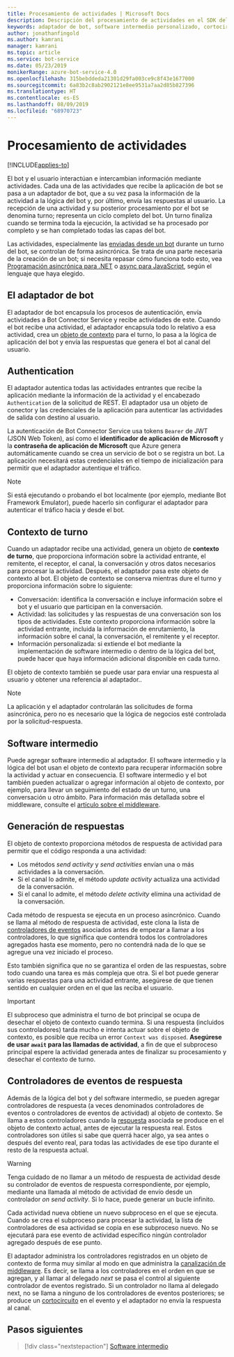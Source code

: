 ```yaml
---
title: Procesamiento de actividades | Microsoft Docs
description: Descripción del procesamiento de actividades en el SDK del bot.
keywords: adaptador de bot, software intermedio personalizado, cortocircuito, reserva, controladores de eventos
author: jonathanfingold
ms.author: kamrani
manager: kamrani
ms.topic: article
ms.service: bot-service
ms.date: 05/23/2019
monikerRange: azure-bot-service-4.0
ms.openlocfilehash: 315bebddeda21301d29fa003ce9c8f43e1677000
ms.sourcegitcommit: 6a83b2c8ab2902121e8ee9531a7aa2d85b827396
ms.translationtype: HT
ms.contentlocale: es-ES
ms.lasthandoff: 08/09/2019
ms.locfileid: "68970723"
---
```

# <a name="activity-processing"></a>Procesamiento de actividades

[!INCLUDE[applies-to](../includes/applies-to.md)]

El bot y el usuario interactúan e intercambian información mediante actividades. Cada una de las actividades que recibe la aplicación de bot se pasa a un adaptador de bot, que a su vez pasa la información de la actividad a la lógica del bot y, por último, envía las respuestas al usuario. La recepción de una actividad y su posterior procesamiento por el bot se denomina turno; representa un ciclo completo del bot. Un turno finaliza cuando se termina toda la ejecución, la actividad se ha procesado por completo y se han completado todas las capas del bot.

Las actividades, especialmente las [enviadas desde un bot](#generating-responses) durante un turno del bot, se controlan de forma asincrónica. Se trata de una parte necesaria de la creación de un bot; si necesita repasar cómo funciona todo esto, vea [Programación asincrónica para .NET](https://docs.microsoft.com/dotnet/csharp/async) o [async para JavaScript](https://developer.mozilla.org/docs/Web/JavaScript/Reference/Statements/async_function), según el lenguaje que haya elegido.

## <a name="the-bot-adapter"></a>El adaptador de bot

El adaptador de bot encapsula los procesos de autenticación, envía actividades a Bot Connector Service y recibe actividades de este. Cuando el bot recibe una actividad, el adaptador encapsula todo lo relativo a esa actividad, crea un [objeto de contexto](#turn-context) para el turno, lo pasa a la lógica de aplicación del bot y envía las respuestas que genera el bot al canal del usuario.

## <a name="authentication"></a>Authentication

El adaptador autentica todas las actividades entrantes que recibe la aplicación mediante la información de la actividad y el encabezado `Authentication` de la solicitud de REST. El adaptador usa un objeto de conector y las credenciales de la aplicación para autenticar las actividades de salida con destino al usuario.

La autenticación de Bot Connector Service usa tokens `Bearer` de JWT (JSON Web Token), así como el **identificador de aplicación de Microsoft** y la **contraseña de aplicación de Microsoft** que Azure genera automáticamente cuando se crea un servicio de bot o se registra un bot. La aplicación necesitará estas credenciales en el tiempo de inicialización para permitir que el adaptador autentique el tráfico.

> [!NOTE]
> Si está ejecutando o probando el bot localmente (por ejemplo, mediante Bot Framework Emulator), puede hacerlo sin configurar el adaptador para autenticar el tráfico hacia y desde el bot.

## <a name="turn-context"></a>Contexto de turno

Cuando un adaptador recibe una actividad, genera un objeto de **contexto de turno**, que proporciona información sobre la actividad entrante, el remitente, el receptor, el canal, la conversación y otros datos necesarios para procesar la actividad. Después, el adaptador pasa este objeto de contexto al bot. El objeto de contexto se conserva mientras dure el turno y proporciona información sobre lo siguiente:

* Conversación: identifica la conversación e incluye información sobre el bot y el usuario que participan en la conversación.
* Actividad: las solicitudes y las respuestas de una conversación son los tipos de actividades. Este contexto proporciona información sobre la actividad entrante, incluida la información de enrutamiento, la información sobre el canal, la conversación, el remitente y el receptor.
* Información personalizada: si extiende el bot mediante la implementación de software intermedio o dentro de la lógica del bot, puede hacer que haya información adicional disponible en cada turno.

El objeto de contexto también se puede usar para enviar una respuesta al usuario y obtener una referencia al adaptador.<!-- to create a new conversation or continue an existing one-->.

> [!NOTE]
> La aplicación y el adaptador controlarán las solicitudes de forma asincrónica, pero no es necesario que la lógica de negocios esté controlada por la solicitud-respuesta.

## <a name="middleware"></a>Software intermedio

Puede agregar software intermedio al adaptador. El software intermedio y la lógica del bot usan el objeto de contexto para recuperar información sobre la actividad y actuar en consecuencia. El software intermedio y el bot también pueden actualizar o agregar información al objeto de contexto, por ejemplo, para llevar un seguimiento del estado de un turno, una conversación u otro ámbito. Para información más detallada sobre el middleware, consulte el [artículo sobre el middleware](~/v4sdk/bot-builder-concept-middleware.md).

## <a name="generating-responses"></a>Generación de respuestas

El objeto de contexto proporciona métodos de respuesta de actividad para permitir que el código responda a una actividad:

* Los métodos _send activity_ y _send activities_ envían una o más actividades a la conversación.
* Si el canal lo admite, el método _update activity_ actualiza una actividad de la conversación.
* Si el canal lo admite, el método _delete activity_ elimina una actividad de la conversación.

Cada método de respuesta se ejecuta en un proceso asincrónico. Cuando se llama al método de respuesta de actividad, este clona la lista de [controladores de eventos](#response-event-handlers) asociados antes de empezar a llamar a los controladores, lo que significa que contendrá todos los controladores agregados hasta ese momento, pero no contendrá nada de lo que se agregue una vez iniciado el proceso.

Esto también significa que no se garantiza el orden de las respuestas, sobre todo cuando una tarea es más compleja que otra. Si el bot puede generar varias respuestas para una actividad entrante, asegúrese de que tienen sentido en cualquier orden en el que las reciba el usuario.

> [!IMPORTANT]
> El subproceso que administra el turno de bot principal se ocupa de desechar el objeto de contexto cuando termina. Si una respuesta (incluidos sus controladores) tarda mucho e intenta actuar sobre el objeto de contexto, es posible que reciba un error `Context was disposed`. **Asegúrese de usar `await` para las llamadas de actividad**, a fin de que el subproceso principal espere la actividad generada antes de finalizar su procesamiento y desechar el contexto de turno.

## <a name="response-event-handlers"></a>Controladores de eventos de respuesta

Además de la lógica del bot y del software intermedio, se pueden agregar controladores de respuesta (a veces denominados controladores de eventos o controladores de eventos de actividad) al objeto de contexto. Se llama a estos controladores cuando la [respuesta](#generating-responses) asociada se produce en el objeto de contexto actual, antes de ejecutar la respuesta real. Estos controladores son útiles si sabe que querrá hacer algo, ya sea antes o después del evento real, para todas las actividades de ese tipo durante el resto de la respuesta actual.

> [!WARNING]
> Tenga cuidado de no llamar a un método de respuesta de actividad desde su controlador de eventos de respuesta correspondiente, por ejemplo, mediante una llamada al método de actividad de envío desde un controlador _on send activity_. Si lo hace, puede generar un bucle infinito.

Cada actividad nueva obtiene un nuevo subproceso en el que se ejecuta. Cuando se crea el subproceso para procesar la actividad, la lista de controladores de esa actividad se copia en ese subproceso nuevo. No se ejecutará para ese evento de actividad específico ningún controlador agregado después de ese punto.

El adaptador administra los controladores registrados en un objeto de contexto de forma muy similar al modo en que administra la [canalización de middleware](~/v4sdk/bot-builder-concept-middleware.md#the-bot-middleware-pipeline). Es decir, se llama a los controladores en el orden en que se agregan, y al llamar al delegado _next_ se pasa el control al siguiente controlador de eventos registrado. Si un controlador no llama al delegado next, no se llama a ninguno de los controladores de eventos posteriores; se produce un [cortocircuito](~/v4sdk/bot-builder-concept-middleware.md#short-circuiting) en el evento y el adaptador no envía la respuesta al canal.

## <a name="next-steps"></a>Pasos siguientes

> [!div class="nextstepaction"]
> [Software intermedio](~/v4sdk/bot-builder-concept-middleware.md)
